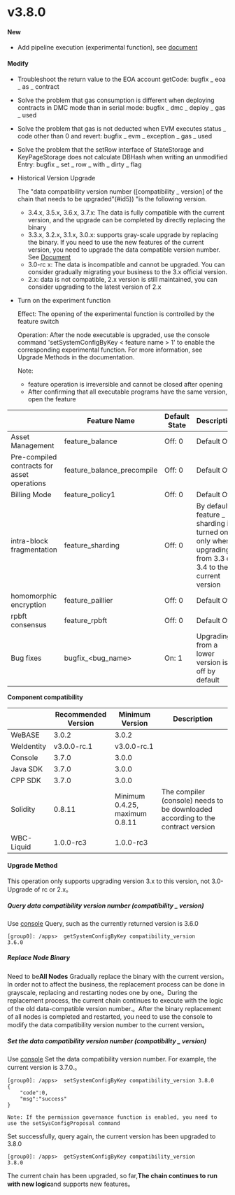# v3.8.0

#### New

* Add pipeline execution (experimental function), see [document](https://fisco-bcos-doc.readthedocs.io/zh_CN/latest/docs/design/parallel/pipeline.html)

#### Modify

* Troubleshoot the return value to the EOA account getCode: bugfix _ eoa _ as _ contract
* Solve the problem that gas consumption is different when deploying contracts in DMC mode than in serial mode: bugfix _ dmc _ deploy _ gas _ used
* Solve the problem that gas is not deducted when EVM executes status _ code other than 0 and revert: bugfix _ evm _ exception _ gas _ used
* Solve the problem that the setRow interface of StateStorage and KeyPageStorage does not calculate DBHash when writing an unmodified Entry: bugfix _ set _ row _ with _ dirty _ flag

* Historical Version Upgrade

  The "data compatibility version number ([compatibility _ version] of the chain that needs to be upgraded"(#id5)) "is the following version.

  * 3.4.x, 3.5.x, 3.6.x, 3.7.x: The data is fully compatible with the current version, and the upgrade can be completed by directly replacing the binary
  * 3.3.x, 3.2.x, 3.1.x, 3.0.x: supports gray-scale upgrade by replacing the binary. If you need to use the new features of the current version, you need to upgrade the data compatible version number. See [Document](#id5)
  * 3.0-rc x: The data is incompatible and cannot be upgraded. You can consider gradually migrating your business to the 3.x official version.
  * 2.x: data is not compatible, 2.x version is still maintained, you can consider upgrading to the latest version of 2.x


* Turn on the experiment function

  Effect: The opening of the experimental function is controlled by the feature switch

  Operation: After the node executable is upgraded, use the console command 'setSystemConfigByKey < feature name > 1' to enable the corresponding experimental function. For more information, see Upgrade Methods in the documentation.

  Note:
  * feature operation is irreversible and cannot be closed after opening
  * After confirming that all executable programs have the same version, open the feature

|           | Feature Name| Default State| Description|
|-----------|----------------------------|------|--------------------------------------------|
| Asset Management| feature_balance            | Off: 0| Default Off|
| Pre-compiled contracts for asset operations| feature_balance_precompile | Off: 0| Default Off|
| Billing Mode| feature_policy1            | Off: 0| Default Off|
| intra-block fragmentation| feature_sharding           | Off: 0| By default, feature _ sharding is turned on only when upgrading from 3.3 or 3.4 to the current version|
| homomorphic encryption| feature_paillier           | Off: 0| Default Off|
| rpbft consensus| feature_rpbft              | Off: 0| Default Off|
| Bug fixes| bugfix_\<bug_name\>        | On: 1| Upgrading from a lower version is off by default|

**Component compatibility**

|            | Recommended Version| Minimum Version| Description|
|------------|-------------|---------------------|-------------------|
| WeBASE     | 3.0.2       | 3.0.2               |                   |
| WeIdentity | v3.0.0-rc.1 | v3.0.0-rc.1         |                   |
| Console    | 3.7.0       | 3.0.0               |                   |
| Java SDK   | 3.7.0       | 3.0.0               |                   |
| CPP SDK    | 3.7.0       | 3.0.0               |                   |
| Solidity   | 0.8.11      | Minimum 0.4.25, maximum 0.8.11| The compiler (console) needs to be downloaded according to the contract version|
| WBC-Liquid | 1.0.0-rc3   | 1.0.0-rc3           |                   |

#### Upgrade Method

This operation only supports upgrading version 3.x to this version, not 3.0-Upgrade of rc or 2.x。

##### Query data compatibility version number (compatibility _ version)

Use [console](https://fisco-bcos-doc.readthedocs.io/zh_CN/latest/docs/operation_and_maintenance/console/console_commands.html#getsystemconfigbykey)
Query, such as the currently returned version is 3.6.0

``` 
[group0]: /apps>  getSystemConfigByKey compatibility_version
3.6.0
```

##### Replace Node Binary

Need to be**All Nodes**
Gradually replace the binary with the current version。In order not to affect the business, the replacement process can be done in grayscale, replacing and restarting nodes one by one。During the replacement process, the current chain continues to execute with the logic of the old data-compatible version number.。After the binary replacement of all nodes is completed and restarted, you need to use the console to modify the data compatibility version number to the current version。

##### Set the data compatibility version number (compatibility _ version)

Use [console](https://fisco-bcos-doc.readthedocs.io/zh_CN/latest/docs/operation_and_maintenance/console/console_commands.html#setsystemconfigbykey)
Set the data compatibility version number. For example, the current version is 3.7.0.。

```
[group0]: /apps>  setSystemConfigByKey compatibility_version 3.8.0
{
    "code":0,
    "msg":"success"
}

Note: If the permission governance function is enabled, you need to use the setSysConfigProposal command
```

Set successfully, query again, the current version has been upgraded to 3.8.0

``` 
[group0]: /apps>  getSystemConfigByKey compatibility_version
3.8.0
```

The current chain has been upgraded, so far,**The chain continues to run with new logic**and supports new features。
